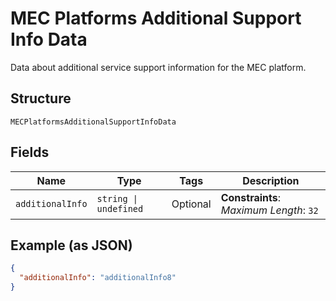 
# MEC Platforms Additional Support Info Data

Data about additional service support information for the MEC platform.

## Structure

`MECPlatformsAdditionalSupportInfoData`

## Fields

| Name | Type | Tags | Description |
|  --- | --- | --- | --- |
| `additionalInfo` | `string \| undefined` | Optional | **Constraints**: *Maximum Length*: `32` |

## Example (as JSON)

```json
{
  "additionalInfo": "additionalInfo8"
}
```

